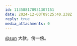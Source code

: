 ```yaml
---
id: 113588170931307151
date: 2024-12-03T09:25:40.238Z
reply: true
media_attachments: 0
---
```


[@sun](https://jiong.us/@sun) 大款，傍一傍。

